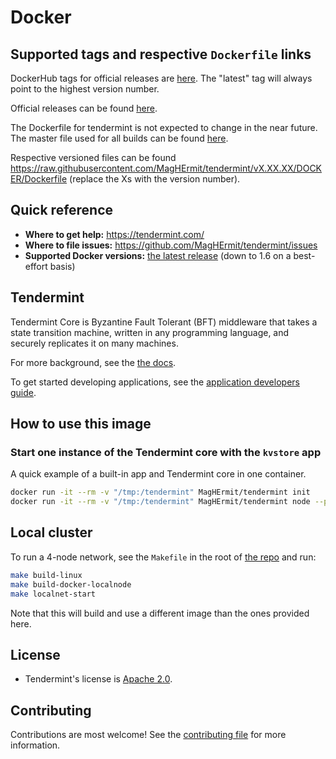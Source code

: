 # Docker

## Supported tags and respective `Dockerfile` links

DockerHub tags for official releases are [here](https://hub.docker.com/r/MagHErmit/tendermint/tags/). The "latest" tag will always point to the highest version number.

Official releases can be found [here](https://github.com/MagHErmit/tendermint/releases).

The Dockerfile for tendermint is not expected to change in the near future. The master file used for all builds can be found [here](https://raw.githubusercontent.com/MagHErmit/tendermint/main/DOCKER/Dockerfile).

Respective versioned files can be found <https://raw.githubusercontent.com/MagHErmit/tendermint/vX.XX.XX/DOCKER/Dockerfile> (replace the Xs with the version number).

## Quick reference

- **Where to get help:** <https://tendermint.com/>
- **Where to file issues:** <https://github.com/MagHErmit/tendermint/issues>
- **Supported Docker versions:** [the latest release](https://github.com/moby/moby/releases) (down to 1.6 on a best-effort basis)

## Tendermint

Tendermint Core is Byzantine Fault Tolerant (BFT) middleware that takes a state transition machine, written in any programming language, and securely replicates it on many machines.

For more background, see the [the docs](https://docs.tendermint.com/v0.34/introduction/#quick-start).

To get started developing applications, see the [application developers guide](https://docs.tendermint.com/v0.34/introduction/quick-start.html).

## How to use this image

### Start one instance of the Tendermint core with the `kvstore` app

A quick example of a built-in app and Tendermint core in one container.

```sh
docker run -it --rm -v "/tmp:/tendermint" MagHErmit/tendermint init
docker run -it --rm -v "/tmp:/tendermint" MagHErmit/tendermint node --proxy_app=kvstore
```

## Local cluster

To run a 4-node network, see the `Makefile` in the root of [the repo](https://github.com/MagHErmit/tendermint/blob/v0.34.x/Makefile) and run:

```sh
make build-linux
make build-docker-localnode
make localnet-start
```

Note that this will build and use a different image than the ones provided here.

## License

- Tendermint's license is [Apache 2.0](https://github.com/MagHErmit/tendermint/blob/main/LICENSE).

## Contributing

Contributions are most welcome! See the [contributing file](https://github.com/MagHErmit/tendermint/blob/main/CONTRIBUTING.md) for more information.
